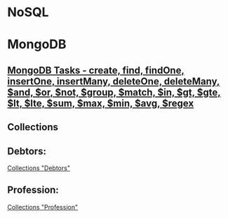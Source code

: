 # NoSQL
# MongoDB

## [MongoDB Tasks - create, find, findOne, insertOne, insertMany, deleteOne, deleteMany, $and, $or, $not, $group, $match, $in, $gt, $gte, $lt, $lte, $sum, $max, $min, $avg, $regex](https://github.com/DariaStavytska/NoSQL/blob/main/Task.md)

## Collections

## Debtors:

[Collections "Debtors"](https://github.com/DariaStavytska/NoSQL/blob/main/Collection_Debtors.json)

## Profession:

[Collections "Profession"](https://github.com/DariaStavytska/NoSQL/blob/main/Collection_Profession.json)
